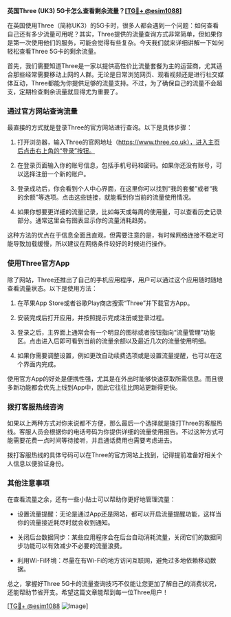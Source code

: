 **英国Three (UK3) 5G卡怎么查看剩余流量？[[TG💪+ @esim1088](https://t.me/s/esim1088)]**

在英国使用Three（简称UK3）的5G卡时，很多人都会遇到一个问题：如何查看自己还有多少流量可用呢？其实，Three提供的流量查询方式非常简单，但如果你是第一次使用他们的服务，可能会觉得有些复杂。今天我们就来详细讲解一下如何轻松查看Three 5G卡的剩余流量。

首先，我们需要知道Three是一家以提供高性价比流量套餐为主的运营商，尤其适合那些经常需要移动上网的人群。无论是日常浏览网页、观看视频还是进行社交媒体互动，Three都能为你提供足够的流量支持。不过，为了确保自己的流量不会超支，定期检查剩余流量就显得尤为重要了。

### **通过官方网站查询流量**

最直接的方式就是登录Three的官方网站进行查询。以下是具体步骤：

1. 打开浏览器，输入Three的官网地址（https://www.three.co.uk），进入主页后点击右上角的“登录”按钮。
   
2. 在登录页面输入你的账号信息，包括手机号码和密码。如果你还没有账号，可以选择注册一个新的账户。

3. 登录成功后，你会看到个人中心界面，在这里你可以找到“我的套餐”或者“我的余额”等选项。点击这些链接，就能看到你当前的流量使用情况。

4. 如果你想要更详细的流量记录，比如每天或每周的使用量，可以查看历史记录部分。通常这里会有图表显示你的流量消耗趋势。

这种方法的优点在于信息全面且直观，但需要注意的是，有时候网络连接不稳定可能导致加载缓慢，所以建议在网络条件较好的时候进行操作。

### **使用Three官方App**

除了网站，Three还推出了自己的手机应用程序，用户可以通过这个应用随时随地查看流量状态。以下是使用方法：

1. 在苹果App Store或者谷歌Play商店搜索“Three”并下载官方App。

2. 安装完成后打开应用，并按照提示完成注册或登录过程。

3. 登录之后，主界面上通常会有一个明显的图标或者按钮指向“流量管理”功能区。点击进入后即可看到当前的流量余额以及最近几次的流量使用明细。

4. 如果你需要调整设置，例如更改自动续费选项或是设置流量提醒，也可以在这个界面内完成。

使用官方App的好处是便携性强，尤其是在外出时能够快速获取所需信息。而且很多新功能都会优先上线到App中，因此它往往比网站更新得更快。

### **拨打客服热线咨询**

如果以上两种方式对你来说都不方便，那么最后一个选择就是拨打Three的客服热线。客服人员会根据你的电话号码为你提供详细的流量使用报告。不过这种方式可能需要花费一点时间等待接听，并且通话费用也需要考虑进去。

拨打客服热线的具体号码可以在Three的官方网站上找到，记得提前准备好相关个人信息以便验证身份。

### **其他注意事项**

在查看流量之余，还有一些小贴士可以帮助你更好地管理流量：

- 设置流量提醒：无论是通过App还是网站，都可以开启流量提醒功能，这样当你的流量接近耗尽时就会收到通知。
  
- 关闭后台数据同步：某些应用程序会在后台自动消耗流量，关闭它们的数据同步功能可以有效减少不必要的流量浪费。

- 利用Wi-Fi环境：尽量在有Wi-Fi的地方访问互联网，避免过多地依赖移动数据。

总之，掌握好Three 5G卡的流量查询技巧不仅能让您更加了解自己的消费状况，还能帮助节省开支。希望这篇文章能帮到每一位Three用户！

[[TG💪+ @esim1088](https://t.me/s/esim1088) ![Image](https://i.postimg.cc/4NQfJmqS/Snipaste-2025-05-13-00-14-12.png)]